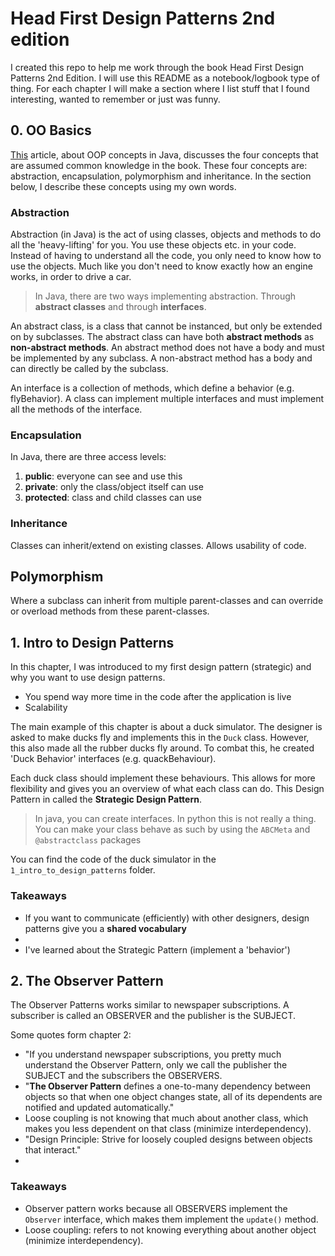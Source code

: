 # Head First Design Patterns 2nd edition

I created this repo to help me work through the book Head First Design Patterns 2nd Edition.
I will use this README as a notebook/logbook type of thing.
For each chapter I will make a section where I list stuff that I found interesting, wanted to remember or just was funny.

## 0. OO Basics

[This](https://stackify.com/oops-concepts-in-java/) article, about OOP concepts in Java, discusses the four concepts that are assumed common knowledge in the book.
These four concepts are: abstraction, encapsulation, polymorphism and inheritance.
In the section below, I describe these concepts using my own words.

### Abstraction

Abstraction (in Java) is the act of using classes, objects and methods to do all the 'heavy-lifting' for you.
You use these objects etc. in your code.
Instead of having to understand all the code, you only need to know how to use the objects.
Much like you don't need to know exactly how an engine works, in order to drive a car.

> In Java, there are two ways implementing abstraction.
> Through __abstract classes__ and through __interfaces__.

An abstract class, is a class that cannot be instanced, but only be extended on by subclasses.
The abstract class can have both __abstract methods__ as __non-abstract methods__.
An abstract method does not have a body and must be implemented by any subclass.
A non-abstract method has a body and can directly be called by the subclass.

An interface is a collection of methods, which define a behavior (e.g. flyBehavior).
A class can implement multiple interfaces and must implement all the methods of the interface.

### Encapsulation

In Java, there are three access levels:

1. __public__: everyone can see and use this
2. __private__: only the class/object itself can use
3. __protected__: class and child classes can use

### Inheritance

Classes can inherit/extend on existing classes.
Allows usability of code.

## Polymorphism

Where a subclass can inherit from multiple parent-classes and can override or overload methods from these parent-classes.


## 1. Intro to Design Patterns

In this chapter, I was introduced to my first design pattern (strategic) and why you want to use design patterns.

- You spend way more time in the code after the application is live
- Scalability

The main example of this chapter is about a duck simulator.
The designer is asked to make ducks fly and implements this in the `Duck` class.
However, this also made all the rubber ducks fly around.
To combat this, he created 'Duck Behavior' interfaces (e.g. quackBehaviour).

Each duck class should implement these behaviours.
This allows for more flexibility and gives you an overview of what each class can do.
This Design Pattern in called the **Strategic Design Pattern**.

> In java, you can create interfaces.
> In python this is not really a thing.
> You can make your class behave as such by using the `ABCMeta` and `@abstractclass` packages

You can find the code of the duck simulator in the `1_intro_to_design_patterns` folder.

### Takeaways

- If you want to communicate (efficiently) with other designers, design patterns give you a __shared vocabulary__
-
- I've learned about the Strategic Pattern (implement a 'behavior')

## 2. The Observer Pattern

The Observer Patterns works similar to newspaper subscriptions.
A subscriber is called an OBSERVER and the publisher is the SUBJECT.

Some quotes form chapter 2:

- "If you understand newspaper subscriptions, you pretty much understand the Observer Pattern, only we call the publisher the SUBJECT and the subscribers the OBSERVERS.
- "__The Observer Pattern__ defines a one-to-many dependency between objects so that when one object changes state, all of its dependents are notified and updated automatically."
- Loose coupling is not knowing that much about another class, which makes you less dependent on that class (minimize interdependency).
- "Design Principle: Strive for loosely coupled designs between objects that interact."
-

### Takeaways

- Observer pattern works because all OBSERVERS implement the `Observer` interface, which makes them implement the `update()` method.
- Loose coupling: refers to not knowing everything about another object (minimize interdependency).
